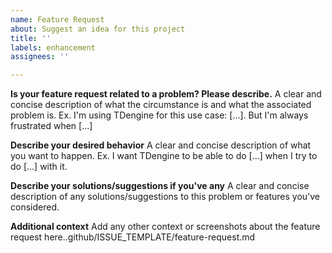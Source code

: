 ```yaml
---
name: Feature Request
about: Suggest an idea for this project
title: ''
labels: enhancement
assignees: ''

---
```


**Is your feature request related to a problem? Please describe.**
A clear and concise description of what the circumstance is and what the associated problem is. Ex. I'm using TDengine for this use case: [...]. But I'm always frustrated when [...]

**Describe your desired behavior**
A clear and concise description of what you want to happen. Ex. I want TDengine to be able to do [...] when I try to do [...] with it.

**Describe your solutions/suggestions if you've any**
A clear and concise description of any solutions/suggestions to this problem or features you've considered.

**Additional context**
Add any other context or screenshots about the feature request here..github/ISSUE_TEMPLATE/feature-request.md
